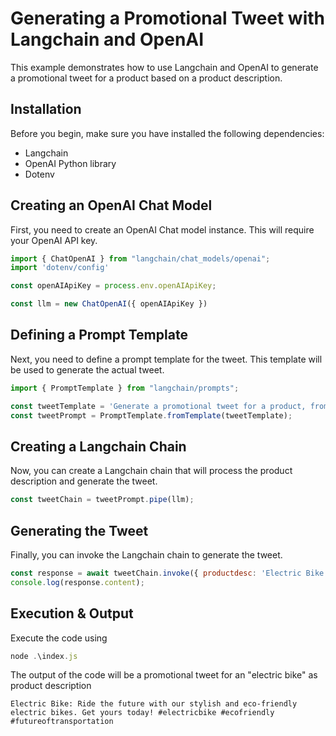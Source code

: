 # Generating a Promotional Tweet with Langchain and OpenAI

This example demonstrates how to use Langchain and OpenAI to generate a promotional tweet for a product based on a product description.

## Installation

Before you begin, make sure you have installed the following dependencies:

* Langchain
* OpenAI Python library
* Dotenv

## Creating an OpenAI Chat Model

First, you need to create an OpenAI Chat model instance. This will require your OpenAI API key.

```javascript
import { ChatOpenAI } from "langchain/chat_models/openai";
import 'dotenv/config'

const openAIApiKey = process.env.openAIApiKey;

const llm = new ChatOpenAI({ openAIApiKey })
```
## Defining a Prompt Template

Next, you need to define a prompt template for the tweet. This template will be used to generate the actual tweet.

```javascript
import { PromptTemplate } from "langchain/prompts";

const tweetTemplate = 'Generate a promotional tweet for a product, from this product description:{productdesc}';
const tweetPrompt = PromptTemplate.fromTemplate(tweetTemplate);

```

## Creating a Langchain Chain

Now, you can create a Langchain chain that will process the product description and generate the tweet.

```javascript
const tweetChain = tweetPrompt.pipe(llm);
```

## Generating the Tweet

Finally, you can invoke the Langchain chain to generate the tweet.

```JavaScript
const response = await tweetChain.invoke({ productdesc: 'Electric Bike' })
console.log(response.content);
```
## Execution & Output

Execute the code using
```JavaScript
node .\index.js
```

The output of the code will be a promotional tweet for an "electric bike" as product description 

```
Electric Bike: Ride the future with our stylish and eco-friendly electric bikes. Get yours today! #electricbike #ecofriendly #futureoftransportation

```
